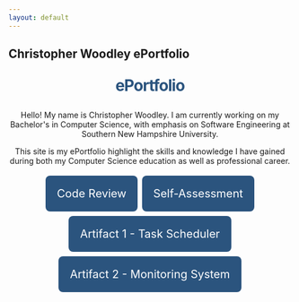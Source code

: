 ```yaml
---
layout: default
---
```

Christopher Woodley ePortfolio
---

<style type="text/css" media="screen">
  .container {
    margin: 10px auto;
    max-width: 600px;
    text-align: center;
  }
  h1 {
    margin: 30px 0;
    font-size: 2em;
    color: #2B547E;
    line-height: 1;
    letter-spacing: -1px;
  }
  .button {
    background-color: #2B547E;
    border: none;
    color: white;
    padding: 20px;
    text-align: center;
    text-decoration:none;
    display: inline-block;
    font-size: 20px;
    margin: 4px 2px;
    cursor: pointer;
    border-radius: 8px;
  }
</style>

<div class="container">  
  <h1>ePortfolio</h1>

  <p>Hello! My name is Christopher Woodley. I am currently working on my Bachelor's in Computer Science, with emphasis on Software Engineering 
  at Southern New Hampshire University.</p>
  <p>This site is my ePortfolio highlight the skills and knowledge I have gained during both my Computer Science education as well as professional career.</p>
  <a href="https://www.youtube.com/watch?v=ecQVnfEU0kg&ab_channel=ChristopherWoodley" class="button">Code Review</a>
  <a href="/self-assessment.html" class="button">Self-Assessment</a>
  <a href="/task-scheduler.html" class="button">Artifact 1 - Task Scheduler</a>
  <a href="/monitoring-system.html" class="button">Artifact 2 - Monitoring System</a>
</div>
